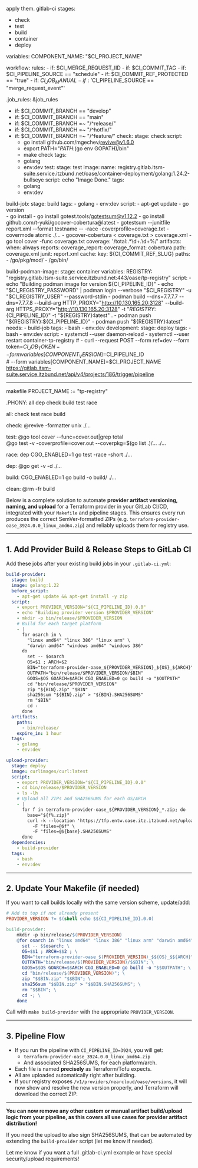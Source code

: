 apply them.
gitlab-ci
stages: 
  - check
  - test
  - build
  - container
  - deploy

variables:
  COMPONENT_NAME: "$CI_PROJECT_NAME"

workflow:
  rules:
    - if: $CI_MERGE_REQUEST_IID
    - if: $CI_COMMIT_TAG
    - if: $CI_PIPELINE_SOURCE == "schedule"
    - if: $CI_COMMIT_REF_PROTECTED == "true"
    - if: $CI_JOB_MANUAL
    - if: '$CI_PIPELINE_SOURCE == "merge_request_event"'

.job_rules: &job_rules
  - if: $CI_COMMIT_BRANCH == "develop"
  - if: $CI_COMMIT_BRANCH == "main"
  - if: $CI_COMMIT_BRANCH =~ "/^release/"
  - if: $CI_COMMIT_BRANCH =~ "/^hotfix/"
  - if: $CI_COMMIT_BRANCH =~ "/^feature/"
check:
  stage: check 
  script:
    - go install github.com/mgechev/revive@v1.6.0
    - export PATH="${PATH}:$(go env GOPATH)/bin"
    - make check
  tags:
    - golang
    - env:dev
test:
  stage: test
  image: 
    name: registry.gitlab.itsm-suite.service.itzbund.net/oase/container-deployment/golang:1.24.2-bullseye
  script: echo "Image Done."
  tags:
    - golang
    - env:dev

build-job:
  stage: build
  tags:
    - golang
    - env:dev
  script:
    - apt-get update 
    - go version  
    - go install
    - go install gotest.tools/gotestsum@v1.12.2
    - go install github.com/t-yuki/gocover-cobertura@latest
    - gotestsum --junitfile report.xml --format testname -- -race -coverprofile=coverage.txt -covermode atomic ./...
    - gocover-cobertura < coverage.txt > coverage.xml
    - go tool cover -func coverage.txt
  coverage: '/total:.*\d+.\d+%/'
  artifacts:
    when: always
    reports:
      coverage_report:
        coverage_format: cobertura
        path: coverage.xml
      junit: report.xml
  cache:
    key: ${CI_COMMIT_REF_SLUG}
    paths:
      - /go/pkg/mod/
      - /go/bin/

build-podman-image:
  stage: container
  variables:
    REGISTRY: "registry.gitlab.itsm-suite.service.itzbund.net:443/oase/tp-registry"
  script:
    - echo "Building podman image for version ${CI_PIPELINE_ID}"
    - echo "$CI_REGISTRY_PASSWORD" | podman login --verbose "$CI_REGISTRY" -u "$CI_REGISTRY_USER" --password-stdin
    - podman build --dns=7.7.7.7 --dns=7.7.7.8 --build-arg HTTP_PROXY="http://10.130.165.20:3128" --build-arg HTTPS_PROXY="http://10.130.165.20:3128" -t "${REGISTRY}:${CI_PIPELINE_ID}" -t "${REGISTRY}:latest" .
    - podman push "${REGISTRY}:${CI_PIPELINE_ID}"
    - podman push "${REGISTRY}:latest"
  needs:
    - build-job
  tags:
    - bash
    - env:dev
development:
  stage: deploy
  tags:
    - bash
    - env:dev
  script:
    - systemctl --user daemon-reload
    - systemctl --user restart container-tp-registry
    # - curl --request POST --form ref=dev --form token=$CI_JOB_TOKEN --form variables[COMPONENT_VERSION]=$CI_PIPELINE_ID \
    #         --form variables[COMPONENT_NAME]=$CI_PROJECT_NAME https://gitlab.itsm-suite.service.itzbund.net/api/v4/projects/186/trigger/pipeline


--------------------------------------------------------------------------------
makefile
 PROJECT_NAME := "tp-registry"

.PHONY: all dep check build test race 

all: check test race build

check:
	@revive -formatter unix ./...

test:
	@go tool cover --func=cover.out|grep total                           
	@go test -v -coverprofile=cover.out --coverpkg=$(go list .)/... ./...

race: dep
	CGO_ENABLED=1 go test -race -short ./...

dep: 
	@go get -v -d ./...

build:
	CGO_ENABLED=1 go build -o build/ ./...
	
clean:
	@rm -fr build

Below is a complete solution to automate **provider artifact versioning, naming, and upload** for a Terraform provider in your GitLab CI/CD, integrated with your `Makefile` and pipeline stages. This ensures every run produces the correct SemVer-formatted ZIPs (e.g. `terraform-provider-oase_3924.0.0_linux_amd64.zip`) and reliably uploads them for registry use.

***

## 1. Add Provider Build & Release Steps to GitLab CI

Add these jobs after your existing build jobs in your `.gitlab-ci.yml`:

```yaml
build-provider:
  stage: build
  image: golang:1.22
  before_script:
    - apt-get update && apt-get install -y zip
  script:
    - export PROVIDER_VERSION="${CI_PIPELINE_ID}.0.0"
    - echo "Building provider version $PROVIDER_VERSION"
    - mkdir -p bin/release/$PROVIDER_VERSION
    # Build for each target platform
    - |
      for osarch in \
        "linux amd64" "linux 386" "linux arm" \
        "darwin amd64" "windows amd64" "windows 386"
      do
        set -- $osarch
        OS=$1 ; ARCH=$2
        BIN="terraform-provider-oase_${PROVIDER_VERSION}_${OS}_${ARCH}"
        OUTPATH="bin/release/$PROVIDER_VERSION/$BIN"
        GOOS=$OS GOARCH=$ARCH CGO_ENABLED=0 go build -o "$OUTPATH"
        cd "bin/release/$PROVIDER_VERSION"
        zip "${BIN}.zip" "$BIN"
        sha256sum "${BIN}.zip" > "${BIN}.SHA256SUMS"
        rm "$BIN"
        cd -
      done
  artifacts:
    paths:
      - bin/release/
    expire_in: 1 hour
  tags:
    - golang
    - env:dev

upload-provider:
  stage: deploy
  image: curlimages/curl:latest
  script:
    - export PROVIDER_VERSION="${CI_PIPELINE_ID}.0.0"
    - cd bin/release/$PROVIDER_VERSION
    - ls -lh
    # Upload all ZIPs and SHA256SUMS for each OS/ARCH
    - |
      for f in terraform-provider-oase_${PROVIDER_VERSION}_*.zip; do
        base="${f%.zip}"
        curl -k --location 'https://tfp.entw.oase.itz.itzbund.net/upload' \
          -F "files=@$f" \
          -F "files=@${base}.SHA256SUMS"
      done
  dependencies:
    - build-provider
  tags:
    - bash
    - env:dev
```

***

## 2. Update Your Makefile (if needed)

If you want to call builds locally with the same version scheme, update/add:

```makefile
# Add to top if not already present
PROVIDER_VERSION ?= $(shell echo $${CI_PIPELINE_ID}.0.0)

build-provider:
	mkdir -p bin/release/$(PROVIDER_VERSION)
	@for osarch in "linux amd64" "linux 386" "linux arm" "darwin amd64" "windows amd64" "windows 386"; do \
	  set -- $$osarch; \
	  OS=$$1 ; ARCH=$$2 ; \
	  BIN="terraform-provider-oase_$(PROVIDER_VERSION)_$${OS}_$${ARCH}"; \
	  OUTPATH="bin/release/$(PROVIDER_VERSION)/$$BIN"; \
	  GOOS=$$OS GOARCH=$$ARCH CGO_ENABLED=0 go build -o "$$OUTPATH"; \
	  cd "bin/release/$(PROVIDER_VERSION)"; \
	  zip "$$BIN.zip" "$$BIN"; \
	  sha256sum "$$BIN.zip" > "$$BIN.SHA256SUMS"; \
	  rm "$$BIN"; \
	  cd -; \
	done
```
Call with `make build-provider` with the appropriate `PROVIDER_VERSION`.

***

## 3. Pipeline Flow

- If you run the pipeline with `CI_PIPELINE_ID=3924`, you will get:
  - `terraform-provider-oase_3924.0.0_linux_amd64.zip`
  - And associated SHA256SUMS, for each platform/arch.
- Each file is named **precisely** as Terraform/Tofu expects.
- All are uploaded automatically right after building.
- If your registry exposes `/v1/providers/nearcloud/oase/versions`, it will now show and resolve the new version properly, and Terraform will download the correct ZIP.

***

**You can now remove any other custom or manual artifact build/upload logic from your pipeline, as this covers all use cases for provider artifact distribution!**

If you need the upload to also sign SHA256SUMS, that can be automated by extending the `build-provider` script (let me know if needed).

Let me know if you want a full .gitlab-ci.yml example or have special security/upload requirements!

